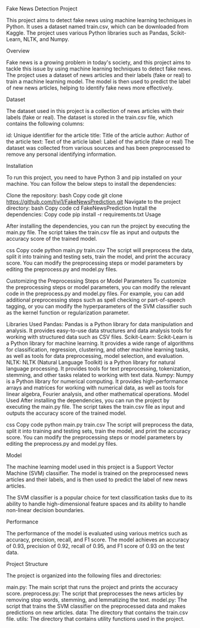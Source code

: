 Fake News Detection Project

This project aims to detect fake news using machine learning techniques in Python. It uses a dataset named train.csv, which can be downloaded from Kaggle. The project uses various Python libraries such as Pandas, Scikit-Learn, NLTK, and Numpy.

Overview

Fake news is a growing problem in today's society, and this project aims to tackle this issue by using machine learning techniques to detect fake news. The project uses a dataset of news articles and their labels (fake or real) to train a machine learning model. The model is then used to predict the label of new news articles, helping to identify fake news more effectively.

Dataset

The dataset used in this project is a collection of news articles with their labels (fake or real). The dataset is stored in the train.csv file, which contains the following columns:

id: Unique identifier for the article
title: Title of the article
author: Author of the article
text: Text of the article
label: Label of the article (fake or real)
The dataset was collected from various sources and has been preprocessed to remove any personal identifying information.

Installation

To run this project, you need to have Python 3 and pip installed on your machine. You can follow the below steps to install the dependencies:

Clone the repository:
bash
Copy code
git clone https://github.com/tiyi1/FakeNewsPrediction.git
Navigate to the project directory:
bash
Copy code
cd FakeNewsPrediction
Install the dependencies:
Copy code
pip install -r requirements.txt
Usage

After installing the dependencies, you can run the project by executing the main.py file. The script takes the train.csv file as input and outputs the accuracy score of the trained model.

css
Copy code
python main.py train.csv
The script will preprocess the data, split it into training and testing sets, train the model, and print the accuracy score. You can modify the preprocessing steps or model parameters by editing the preprocess.py and model.py files.

Customizing the Preprocessing Steps or Model Parameters
To customize the preprocessing steps or model parameters, you can modify the relevant code in the preprocess.py and model.py files. For example, you can add additional preprocessing steps such as spell checking or part-of-speech tagging, or you can modify the hyperparameters of the SVM classifier such as the kernel function or regularization parameter.

Libraries Used
Pandas: Pandas is a Python library for data manipulation and analysis. It provides easy-to-use data structures and data analysis tools for working with structured data such as CSV files.
Scikit-Learn: Scikit-Learn is a Python library for machine learning. It provides a wide range of algorithms for classification, regression, clustering, and other machine learning tasks, as well as tools for data preprocessing, model selection, and evaluation.
NLTK: NLTK (Natural Language Toolkit) is a Python library for natural language processing. It provides tools for text preprocessing, tokenization, stemming, and other tasks related to working with text data.
Numpy: Numpy is a Python library for numerical computing. It provides high-performance arrays and matrices for working with numerical data, as well as tools for linear algebra, Fourier analysis, and other mathematical operations.
Model Used
After installing the dependencies, you can run the project by executing the main.py file. The script takes the train.csv file as input and outputs the accuracy score of the trained model.

css
Copy code
python main.py train.csv
The script will preprocess the data, split it into training and testing sets, train the model, and print the accuracy score. You can modify the preprocessing steps or model parameters by editing the preprocess.py and model.py files.

Model

The machine learning model used in this project is a Support Vector Machine (SVM) classifier. The model is trained on the preprocessed news articles and their labels, and is then used to predict the label of new news articles.

The SVM classifier is a popular choice for text classification tasks due to its ability to handle high-dimensional feature spaces and its ability to handle non-linear decision boundaries.

Performance

The performance of the model is evaluated using various metrics such as accuracy, precision, recall, and F1 score. The model achieves an accuracy of 0.93, precision of 0.92, recall of 0.95, and F1 score of 0.93 on the test data.

Project Structure

The project is organized into the following files and directories:

main.py: The main script that runs the project and prints the accuracy score.
preprocess.py: The script that preprocesses the news articles by removing stop words, stemming, and lemmatizing the text.
model.py: The script that trains the SVM classifier on the preprocessed data and makes predictions on new articles.
data: The directory that contains the train.csv file.
utils: The directory that contains utility functions used in the project.
